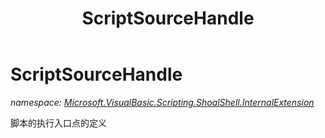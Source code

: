 ﻿---
title: ScriptSourceHandle
---

# ScriptSourceHandle
_namespace: [Microsoft.VisualBasic.Scripting.ShoalShell.InternalExtension](N-Microsoft.VisualBasic.Scripting.ShoalShell.InternalExtension.html)_

脚本的执行入口点的定义




